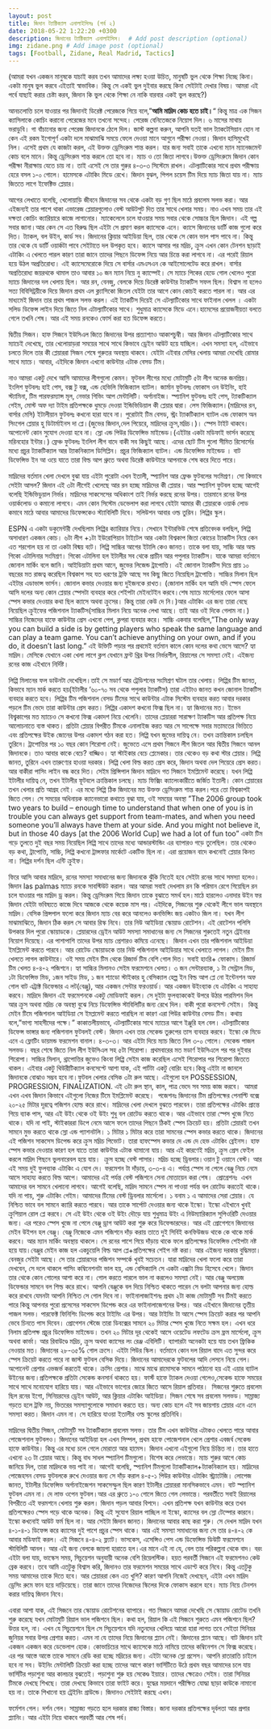 ```yaml
---
layout: post
title: জিদান ট্যাক্টিক্যাল এনালাইসিসঃ (পর্ব ২)
date: 2018-05-22 1:22:20 +0300
description: জিদানের ট্যাক্টিক্যাল এনালাইসিস।  # Add post description (optional)
img: zidane.png # Add image post (optional)
tags: [Football, Zidane, Real Madrid, Tactics]
---
```


(আমরা যখন একজন মানুষকে যাচাই করব তখন আমাদের লক্ষ্য হওয়া উচিত, মানুষটি ভুল থেকে শিক্ষা নিচ্ছে কিনা। একটা মানুষ ভুল করবে এইতাই স্বাভাবিক। কিন্তু সে একই ভুল দুইবার করছে কিনা সেইটাই দেখার বিষয়। আমরা এই পর্বে যাছাই করার চেষ্টা করব, জিদান কি ভুল থেকে শিক্ষা নে নাকি বারবার একই ভুল করছে?)

আনচলোত্তি চলে যাওয়ার পর জিদানই ডিরেক্ট পেরেজকে গিয়ে বলে,”**আমি মাদ্রিদ কোচ হতে চাই।**“ কিন্তু মাত্র এক সিজন ক্যাসিলাকে কোচিং করানো পেরেজের মনে তখনো সন্দেহ। পেরেজ বেনিতেজকে নিয়োগ দিল। ৬ মাসের মাথায় ভরাডুবি। গা বাঁচানোর জন্য পেরেজ জিদানকে ঠেলে দিল। জাস্ট কল্পনা করুন, আপনি যতই ভাল ট্যাকটেসিয়ান হোন না কেন এই রকম ইগোপূর্ণ একটা দলে মাঝামাঝি সময়ে ফেলে দেওয়া মানে আগুনে পরীক্ষা নেওয়া। জিদান হাসিমুখেই নিল। এসেই প্রথম যে কাজটা করল, এই উক্তক্ত ড্রেসিংরুম শান্ত  করল। যার জন্য সবাই তাকে এখনো ম্যান ম্যানেজমেন্ট কোচ বলে মানে। কিন্তু ড্রেসিংরুম শান্ত করলে তো হবে না। ম্যাচ ও তো জিতা লাগবে।উক্তক্ত ড্রেসিংরুমে জিদান কোন পরীক্ষা নীরাক্ষায় যেতে চায় না। তাই এসেই সে তার গুরুর ৪-৩-৩ সিস্টেমে রাখল। এটল্যাটিকোর সাথে প্রথম পরীক্ষায় হেরে বসল ১-০ গোলে। হামেসকে এটাকিং মিডে রেখে। জিদান বুঝল, পিপল চয়েস টিম দিয়ে ম্যাচ জিতা যায় না। ম্যাচ জিততে লাগে ইফেক্টিভ প্লেয়ার। 


আগের লেখাতে বলেছি, খেলোয়াড়ি জীবনে জিদানের সব থেকে একটা বড় গুণ ছিল মাঠে প্রবলেম সলভ করা। আর এইজন্যই তার পাশে থাকা এভারেজ প্লেয়ারগুলোও বেস্ট আউটপুট দিত তার সাথে খেলার সময়। নাও এখন সময় তার এই দক্ষতা কোচিং ক্যারিয়ারে কাজে লাগানোর। ম্যাকেলেলে চলে যাওয়ার সময় সবার থেকে সোচ্চার ছিল জিদান। এই গল্প সবার জানা।আর কেন সে এত বিরুদ্ধ ছিল এইটা সে প্রমাণ করল ক্যাসেকে এনে। ক্যাসে জিদানের ডার্টি কাজ গুলো করে দিত। ট্যাকল, বল উইন, কার্ড সব। জিদানের ক্লিয়ার আইডিয়া ছিল, তার থেকে সে কোন ভাল পাস পাবে না। কিন্তু তার থেকে যে ডার্টি ওয়ার্কটা পাবে সেইটাতে দল উপকৃত হবে। ক্যাসে আসার পর মদ্রিচ, ক্রুস এখন কোন টেনশন ছাড়াই এটাকিং এ খেলতে পারল কারণ তারা জানে তাদের পিছনে ডিফেন্স নিয়ে আর চিন্তে করা লাগবে না। এর পরেই রিয়াল হয়ে উঠল অপ্রতিরোধ্য। এই ক্যাসেমেরোকে দিয়ে সে বার্সার এমএসএন কে আইসোলেটেড করে রাখল। বার্সার অপ্রতিরোধ্য জয়রথকে থামাল তাও আবার ১০ জন ম্যান নিয়ে নু ক্যাম্পেই। সে ম্যাচে পিকের হেডে গোল খেলেও পুরো ম্যাচে জিদানের দল খেলায় ছিল। আর রন, বেনজু, বেলকে দিয়ে ডিরেক্ট কাউন্টার ট্যাকটিস সফল ছিল। বিশ্বাস না হলেও সত্য বিবিসিট্রয়ীকে দিয়ে জিদান প্রথম এল ক্ল্যাসিকো জিতল যেইটা তার আগে কোন কোচই করতে পারল না। আর এর মাধ্যমেই জিদান তার প্রথম পাজল সলভ করল। এই ট্যাকটিস দিয়েই সে এটল্যাটিকোর সাথে ফাইনাল খেলল । একটা সলিড ডিফেন্স লাইন দিয়ে জিতে নিল এটাল্যাটিকোর সাথে। শুধুমাত্র ক্যাসেকে মিডে এনে।হামেসের প্রয়োজনীয়তা বলতে গেলে তখনি শেষ। আর এই সময় রনকেও ফোর্স করা হত ডিফেন্স করতে।


দ্বিতীয় সিজন। হাফ সিজনে ইউসিএল জিতে জিদানের উপর প্রত্যাশ্যাও আকাশচুম্বী। আর জিদান এটল্যাটিকোর সাথে ম্যাচেই দেখেছে, তার খেলোয়াড়রা সময়ের সাথে সাথে কিভাবে ড্রেইন আউট হয়ে যাচ্ছিল। এখন সমস্যা হল, এইভাবে চলতে দিলে তার কী প্লেয়াররা সিজন শেষে গুরুতর অবস্থায় থাকবে। যেইটা এইবার মেসির খেলায় আমরা দেখেছি রোমার সাথে ম্যাচে। আবার, এইদিকে জিদান এখনো কাউন্টার এটাক বেসড টিম।

নাও আমরা একটু দেখে আসি আমাদের লীগগুলো কেমন। ফূটবল লীগের মধ্যে মোটামুটি ৫টা লীগ অনেক জনপ্রিয়। 
ইংলিশ ফুটবলঃ হাই পেস, বক্স টু বক্স, এন্ড হেভিলি ফিজিক্যাল ব্যাটল।
জার্মান ফুটবলঃ ফোকাস ওন উইনিং, হাই স্ট্যামিনা, টিম পারফরম্যান্স মূল, নেভার গিভিং আপ মেন্টালিটি। অর্গানাইজ।
স্প্যানিশ ফুটবলঃ হাই পেস, ট্যাকটিক্যাল গেইম, মোস্ট অফ দ্যা টাইম প্রতিপক্ষকে ধুমড়ে দেওয়া ইন্ডিভিডিয়াল কী প্লেয়ার দ্বারা। লেস ফিজিক্যাল।(মাদ্রিদের রন, বার্সার মেসি)
ইটালীয়ান ফুটবলঃ কখনো হারা যাবে না। পুরোটাই টিম বেসড, স্ট্রং ট্যাকটিক্যাল ব্যাটল এন্ড ফোকাস অন সিংগেল প্লেয়ার হু ডিটার্মাইনস দা প্লে।(জুভের জিদান,দেল পিয়েরে, মাদ্রিদের ক্রুস,মদ্রিচ।)। স্পেস টাইট থাকবে। অপোনেন্ট কোন সুযোগ দেওয়া হবে না। স্লো এন্ড পিউর ডিফেন্সিভ মাইন্ডেড।(এইটার একটা মডিফাই ভার্সন করেছে মরিনহোর ইন্টার।)
ফ্রেঞ্চ ফুটবলঃ ইংলিশ লীগ বাদে বাকী সব কিছুই আছে। এদের ছোট টিম গুলো সীমিত রিসোর্সের মধ্যে প্রচুর ট্যাকটিক্যাল আর ট্যাকনিক্যাল ডিসিপ্লিন। প্রচুর ফিজিক্যাল ব্যাটল। এন্ড ডিফেন্সিভ মাইন্ডেড । বাট ডিফেন্সিভ ইন আ ওয়ে যাতে তারা বিল্ড আপ থ্রুতে অথবা ডিরেক্ট কাউন্টারে আপনাকে শেষ করে দিতে পারে।

মাদ্রিদের বর্তমান খেলা দেখলে বুঝা যায় এইটা পুরোটা এখন ইতালী, স্প্যানিশ আর ফ্রেঞ্চ ফুটবলের সংমিশ্রণ। সো কিভাবে সেইটা আসল? জিদান এই ৩টা লীগেই খেলেছে আর রন হচ্ছে মাদ্রিদের কী প্লেয়ার। আর স্প্যানিশ ফুটবল হচ্ছে আগেই বলেছি ইন্ডিভিডুয়াল নির্ভর। মাদ্রিদের সাকসেসের অধিকাংশ তাই নির্ভর করছে রনের উপর। তারমানে রনের উপর ওয়ার্কলোড ও কমানো লাগবে। এমন কোন সিস্টেম ডেভেলাপ করা লাগবে যেইটা আমার কী প্লেয়ারকে ওয়ার্ক লোড কমাবে মাঠে আবার আমাদের ডিফেন্সকেও স্ট্যাবিলিটি দিবে। সলিউশন আবার ওল্ড তুরিন। লিপ্পির স্কুল।

ESPN এ একটা ডকুমেন্টরী দেখছিলাম লিপ্পির ক্যারিয়ার নিয়ে। সেখানে ইন্টারভিউ শেষে প্রতিবেদক বলছিল, লিপ্পি অসাধারণ একজন কোচ। ৬টা লীগ +১টা ইউরোপিয়ান টাইটেল আর একটা বিশ্বকাপ জিতা কোচের ট্যাকটিস নিয়ে কেন এত শরগোল হয় না তা একটা বিষ্ময় বটে। লিপ্পি সাচ্চির আগের ইটালি কেও জানত। তাকে বলা যায়, সাচ্চি আর অল্ড গিকো এটালিনার সংমিশ্রণ। গিকো এটালিনা হল ইটালীর সব থেকে প্রাচীন আর পপুলার ট্যাকটিস। যাকে আমরা বর্তমানে জোনাল মার্কিং বলে জানি। আইডিয়াটা প্রথম আনে, জুভের লিজেন্ড ট্রাপোত্তি। এই জোনাল ট্যাকটিস দিয়ে প্রায় ১০ বছরের মত রাজত্ব করেছিল বিশ্বকাপ সহ যত ধরণের ট্রফি আছে সব কিছু জিতে নিয়েছিল ট্রাপোত্তি। সাচ্চির মিলান ছিল এইটার এডাভান্স ভার্সন। জোনাল কভার দেওয়ার জন্য দুইজনকে রাখত। (জোনাল মার্কিং হল আমি যদি স্পেস ফেলে আসি দলের অন্য কোন প্লেয়ার স্পেসটা ব্যবহার করে শেইপটা মেইনটেইন করবে।শেষ ম্যাচে মার্সেলোর ফেলে আসা স্পেস কভার দেওয়ার কথা ছিল ক্যাসে অথবা ক্রুসের। কিন্তু তারা কেউ দে নি।)আর এটাকিং এর জন্য তারা বেছে নিয়েছিল ক্রুইফের পজিশনাল ট্যাকটিস(সাচ্চির মিলান নিয়ে অনেক লেখা আছে। তাই আর ওই দিকে গেলাম না।) সাচ্চির নিজেদের হাফে কাউন্টার প্রেস এখনো পেপ, ক্লপরা ব্যবহার করে। সাচ্চি একবার বলেছিল,”The only way you can build a side is by getting players who speak the same language and can play a team game. You can’t achieve anything on your own, and if you do, it doesn’t last long.” এই উক্তিটি পড়ার পর প্রথমেই বর্তমান কালে কোন দলের কথা ভেসে আসে? হ্যা মাদ্রিদ। মেসিকে যেখানে একা খেলা লাগে ক্লপ যেখানে ফ্রন্ট থ্রির উপর নির্ভরশীল, রিয়ালের সে সমস্যা নেই। এইজন্য রনের কাজ এইখানে নির্দিষ্ট।

লিপ্পি মিলানের ফল ডাউনটা দেখেছিল।তাই সে মডার্ণ আর ট্রেডিশনের সংমিশ্রণ ঘটাল তার খেলায়। লিপ্পির টিম জানত, কিভাবে ম্যান মার্ক করতে হয়(ইটালীর ‘৬০-৭০ সব থেকে পপুলার ট্যাকটিস) তারা এইটাও জানত কখন জোনাল ট্যাকটিস ব্যবহার করতে হবে। লিপ্পির টিম পজিশনাল বেসড টিমের সাথে কাউন্টার এটাক সিস্টেম ব্যবহার করত আবার দরকার পড়লে টিম ভেদে তারা কাউন্টার প্রেস করত। লিপ্পির একাদশ কখনো ফিক্স ছিল না। হ্যা জিদানের মত। ইভেন বিশ্ব্বকাপের মত ম্যাচেও সে কখনো ফিক্স একাদশ নিয়ে খেলেনি। তাদের প্লেয়াররা সারাক্ষণ ট্যাকটিস আর প্রতিপক্ষ নিয়ে আলোচনাতে ব্যস্ত থাকত। প্রতিটা প্লেয়ার বিপরীত টিমকে এনালাইজ করত আর সে সাপেক্ষে সবার মতামতের ভিত্তিতে এবং প্রতিপক্ষের উইক জোনের উপর একাদশ গঠন করা হত। লিপ্পি যখন জুভের দায়িত্ব নে। তখন ক্রান্তিকাল চলছিল তুরিনে। ট্রাপোত্তির পর ১০ বছর কোন শিরোপা নেই। জুভেতে এসে প্রথম সিজনে লীগ জিতল আর দ্বিতীয় সিজনে আনল জিদানকে। তাও আবার কাকে বেচে? বাজ্জিও। হ্যা স্টাইকার বেচে প্লেমেকার। তার থেকেও বড় কথা স্টার প্লেয়ার। লিপ্পি জানত, তুরিনে এখন তারুণ্যের হাওয়া দরকার। লিপ্পি খেলা বিল্ড করত প্রেস করে, জিদান অথবা দেল পিয়েরে প্রেস করত। আর বাকীরা পাসিং লাইন বন্ধ করে দিত। সেইম প্রিন্সিপাল জিদান মাদ্রিদে গত সিজনে ইমপ্লিমেন্ট করেছে। যখন লিপ্পি ইটালীর দায়িত্ব নে, তখন ইটালীর ফূটবলে ক্রান্তিকাল চলছে। ম্যাচ ফিক্সিং ক্যালেংকারীতে জর্জিত ইতালী। কোন প্লেয়ারের তখন খেলার প্রতি আগ্রহ নেই। এর মধ্যে লিপ্পি ঠিক জিদানের মত উক্তক্ত ড্রেসিংরুম শান্ত করল।পরে তো বিশ্বকাপই জিতে গেল। সে সময়ের অধিনায়ক ক্যানেভারো কথাতে বুঝা যায়, ওই সময়ের অবস্থা ”The 2006 group took two years to build – enough time to understand that when one of you is in trouble you can always get support from team-mates, and when you need someone you’ll always have them at your side. And you might not believe it, but in those 40 days [at the 2006 World Cup] we had a lot of fun too” একটা টিম গড়ে তুলতে দুই বছর সময় নিয়েছিল লিপ্পি সাথে তাদের মধ্যে আন্ডারস্টান্ডিং এর ব্যাপারও গড়ে তুলেছিল। তার থেকেও বড় কথা, ট্রাপোত্তি, সাচ্চি, লিপ্পি কখনো ট্রান্সফার মার্কেটে একটিভ ছিল না। এরা প্রয়োজন বাদে কখনোই প্লেয়ার কিনত না। লিপ্পির দর্শন ছিল এন্টি ক্রুইফ।

ফিরে আসি আবার মাদ্রিদে, রনের সমস্যা সমাধানের জন্য জিদানকে ঝুঁকি নিতেই হবে সেইটা রনের সাথে সমস্যা হলেও।জিদান las palmas ম্যাচে রনকে সাবস্টিউট করাল। আর আমরা সবাই দেখলাম রন কি পরিমান রেগে গিয়েছিল রন চলে যাওয়ার পর মাদ্রিদ ড্র করল। কিন্তু ড্রেসিংরুম গিয়ে জিদান তাকে বুঝাতে সমর্থ হল।মাঠে হারলেও এনাদার উইন ফর জিদান যেইটা ভবিষ্যতে কাজে দিবে আজকে থেকে কয়েক মাস পর। এইদিকে, সিজনের শুরু থেকেই লীগে ভাল অবস্থানে মাদ্রিদ। বেসিক প্রিন্সপাল ফলো করে জিদান ম্যাচ বের করে আনলেও কনভিন্সিং জয় একটাও জিল না। যখন লীগ মাঝামাঝিতে, জিদান ঠিক করল সে আবার রিস্ক নিবে। তার নিউ আইডিয়া স্কোয়াড রোটেশন। এই রোটেশন পলিসি উপকার দিল পুরো স্কোয়াডকে। প্লেয়ারদের ড্রেইন আউট সমস্যা সমাধানের জন্য সে সিজনের শুরুতেই নতুন ট্রেইনার নিয়োগ দিয়েছে। এর পাশাপাশি তাদের উপর ম্যাচ প্রেশারও কমিয়ে এনেছে। 
জিদান এখন তার পজিশনাল আইডিয়া ইমপ্লিমেন্ট করতে পারবে। আর রোটেড স্কোয়াডকে তার নিউ পজিশনাল আইডিয়ার সাথে খেলাতে লাগল। মেইন টিম খেলতে লাগল কাউন্টারে। ওই সময় মেইন টিম থেকে রিজার্ভ টিম বেশি গোল দিত। সবাই হাংরি+ ফোকাস। রিজার্ভ টিম খেলত ৪-৪-২ পজিশনে। হ্যা সাচ্চির মিলানও সেইম ফরমেশনে খেলত। ৩ জন সেন্টারব্যাক, ১ টা সেন্ট্রাল মিড, ১টা ডিফেন্সিভ মিড, ১জন সাইড মিড, ১ জন শ্যাডো স্টাইকার হু বেসিক্যাল হেল্প ইন বিল্ড আপ প্লে নো ইন্টেনশন অফ গোল বাট এট্রাক্ট ডিফেন্ডার এ লট(বেঞ্জু), আর একজন সেন্টার ফরওয়ার্ড। আর একজন উইংব্যাক যে এটাকিং এ সাহায্য করবে। মাদ্রিদে জিদান এই ফরমেশনকে একটু মোডিফাই করল। সে দুইটা ফুলব্যাককেই উপরে উঠার পারমিশন দিল আর ক্রুস অথবা মদ্রিচ কে অবস্থা বুঝে নিচে ডিফেন্সিভ স্টাবিলিটির জন্য রেখে দিল। বাকী পুরো কনসেপ্ট সেইম। 
কিন্তু মেইন টিমে পজিশনাল আইডিয়া সে ইমপ্লমেন্ট করতে পারছিল না কারণ এরা পিউর কাউন্টার বেসড টিম। কথায় বলে,”ভাগ্য সাহসীদের পক্ষে।” কাকাতলীয়ভাবে, এটল্যাটিকোর সাথে ম্যাচের আগে ইঞ্জুরি হল বেল। এটল্যাটিকোর ডিফেন্স ভাঙ্গার জন্য পজিশনাল ফুটবলই বেস্ট। জিদান এখন তার সেকেন্ড তুরুপের তাস ব্যবহার করবে। ইস্কো কে মিডে এনে এ ফ্লোটিং ডায়মন্ড ফরমেশন বানাল। ৪-৩-৩। আর এইটা দিয়ে ম্যাচ জিতে নিল ৩-০ গোলে। সেকেন্ড পাজল সলভড। বছর শেষে জিতে নিল লীগ ইউসিএল সহ ৫টা শিরোপা। প্রথমবারের মত মডার্ণ ইউসিএলে পর পর দুইবার শিরোপা। সাচ্চির মিলান, থ্রাপোত্তির জুভেও কিংবা লিপ্পি সেইম কাজ করেছিল এসেই শিরোপার পর শিরোপা জিততে থাকল।
এইবার একটু থিউরীটিক্যাল কনসেপ্টে আশা যাক, এই পার্টটা একটু বোরিং হবে।কিন্তু এইটা না জানলে জিদানকে বোঝাও সম্ভব হবে না।ফুটবল খেলার বেসিক ৩টা রুল আছে। এইগুলো হল POSSESSION, PROGRESSION, FINALIZATION. এই ৩টা রুল স্থান, কাল, পাত্র ভেদে সব সময় কাজ করবে। 
আমরা এখন এখব জিদান কিভাবে এইগুলো নিজের টিমে ইমপ্লিমেন্ট করেছে। 
পজেশনঃ
জিদানের টিম প্রতিপক্ষের পেনাল্টি বক্সে ২০-২৫ মিটার দূরত্বে পজিশন হোল্ড করে রাখে। মাদ্রিদের খেলা দেখলে বুঝতে পারবেন। তারা প্রতিপক্ষের এটাকিং প্রান্তে গিয়ে ব্যাক পাস, আর এই উইং থেকে ওই উইং শুধু বল রোটেড করতে থাকে। আর এইভাবে তারা স্পেস খুজে নিতে থাকে। যদি না পাই, স্টাইকাররা ডিপে নেমে আসে ফলে তাদের পিছনে ঠিকই স্পেস ক্রিয়েট হয়। প্রতিটা প্লেয়ারই তখন সামনে মুভ করতে থাকে স্লো এন্ড প্যাশনটলি। ১ মিটার ১ মিটার করে তারা সামনের স্পেস কভার করতে থাকে। জিদানের এই পজিশন সাকসেস ডিপেন্ড করে ক্রুস মদ্রিচ পিভোট। তারা হাফস্পেস কভার দে এন্ড দে হেভ এটাকিং ব্রেইনস। হাফ স্পেস কভার দেওয়ার কারণ হল যাতে তারা কাউন্টার এটাক থামানো যায়। আর এই কারণেই মদ্রিচ, ক্রুস প্রেস ফেইল করলে মাদ্রিদ পিছনে ভুলনারেবল হয়ে যায়। 
ক্রুস হচ্ছে বেস্ট পাসার। মদ্রিচ হচ্ছে ড্রিবলার।ওয়ান টু ওয়ানে বেস্ট। আর এই সময় দুই ফুলব্যাক এটাকিং এ যোগ দে। ফরমেশন টা দাঁড়ায়, ৩-৩-৪ এ। পর্যাপ্ত স্পেস না পেলে বেঞ্জু নিচে নেমে আসে সাহায্য করতে বিল্ড আপে। আমাদের এই পর্যন্ত বেস্ট পজিশনে সেনা মোতায়েন করা শেষ। 
প্রোগ্রেশনঃ 
এখন আমাদের বল সামনে খেলানো লাগবে। আগেই বলেছি, মাদ্রিদ সামনে স্পেস না পাওয়া পর্যন্ত বল রোটেড করতেই থাকে। যদি না পায়, শুরু এটাকিং গেইম। আমাদের টিমের বেস্ট ড্রিবলার মার্সেলো। ১ বনাম ১ এ আমাদের সেরা প্লেয়ার। যে নিশ্চিত ভাবে বল সামনে ক্যারি করতে পারবে। আর তাকে সার্পোট দেওয়ার জন্য থাকে ইস্কো। ইস্কো এইখানে খুবই ক্রুশিয়াল রোল প্লে করবে। সে এই উইং থেকে ওই উইং দৌড়ে যায় শুধুমাত্র উইং এ নিউম্যারিক্যাল সুপিওরিটি দেওয়ার জন্য। এর পরেও স্পেস খুজে না পেলে বেঞ্জু ড্রাগ আউট করা শুরু করে ডিফেন্ডারদের। আর এই প্রোগেশনে জিদানের মেইন উইপন হল বেঞ্জু। বেঞ্জু নিজেকে এমন পজিশনে দাঁড় করায় তাতে দুই সিবিই কনফিউজড থাকে কে থাকে মার্ক করবে। আর ম্যান মার্কিং অবস্থায় থাকলে। সে রনের পাশে গিয়ে দাঁড়ায় থাকে ফলে প্রতিপক্ষের ডিফেন্সিভ শেইপটা নষ্ট হয়ে যায়।বেঞ্জুর মেইন কাজ হল একচুয়েলি বিল্ড আপ প্লে+প্রতিপক্ষের শেইপ নষ্ট করা। আর এইজন্য দরকার বুদ্ধিমত্তা। বেনজুর সেইটা আছে। সে তার প্লেয়ারদের পজিশন সম্পর্কে খুবই সচেতন। যারা মাদ্রিদের খেলা ফলো করে তারা দেখবেন, সে দলে থাকলে পাসিং কম্বিনেশনটা ভাল হয়, এন্ড বেসিক্যালি সে একটা এক্সটা মিড হিসেবে খেলে। জিদান তার থেকে কোন গোলের আশা করে না। গোল করতে পারলে ভাল না করলেও সমস্যা নেই। আর বেঞ্জু অলয়েজ ডিফেন্ডার সামনে বল শিল্ড করে রাখে। আপনি বেঞ্জুকে বল দিয়ে নিশ্চিত থাকতে পারেন সে বলটা আপনার জন্য হোল্ড করে রাখবে যেমনটা আপনি নিশ্চিত সে গোল দিবে না।
ফাইনালাজাইশনঃ
প্রথম ২টা কাজ মোটামুটি সব টিমই করতে পারে কিন্তু আপনার পুরো প্রসেসের সাকসেস ডিপেন্ড করে এর ফাইনালাজেশনের উপর। আর এইখানে জিদানের তৃতীয় পাজল সলভ। পারফেক্ট ফিনিশিং ডিপেন্ড করে টাইমিং এর উপর। আর টাইমিং টা আসে স্পেস ক্রিয়েট করার পর আপনি ভেবে চিনতে পাস দিবেন। প্রোগেশন স্টেজে তারা ডিবক্সের সামনে ২০ মিটার স্পেস খুজে নিতে সক্ষম হল। এখন ধরে নিলাম প্রতিপক্ষ প্রচুর ডিফেন্সিভ মাইন্ডেড। তখন ২০ মিটার দূর থেকেই আসে ওয়েটেড লফটেড ক্রস ফ্রম মার্সেলো, ক্রুস অথবা কার্ভা। আর রিবাউণ্ডে মদ্রিচ, ক্রুস অথবা ক্যাসের লং রেঞ্জ এবিলিটি। ব্যাপারটা অনেকটা হয়ে যায় তখন ফ্রিকিক নেওয়ার মত। জিদানের ২৮-৩৫% গোল ক্রসে। এইটা পিউর স্কিল। বর্তমানে কোন দল রিয়াল বাদে এত সুন্দর করে স্পেস ক্রিয়েট করতে পারে না জাস্ট ফুটবল বেসিক দিয়ে। জিদানের আমাদেরকে ফুটবলের আদি লেসনে নিয়ে গেল। অপোনেন্ট প্রেশার এভজর্ভ করতেই থাকে। ক্রসিং প্রেশার। মাঝে মাঝে রামোসকে সামনে পাঠানো হয় এই এয়ার ব্যাটল উইনের জন্য।প্রতিপক্ষকে প্রতিটা সেকেন্ড কনসার্ন থাকতে হয়। ফার্স্ট হাফে ট্যাকল দেওয়া গেলেও,সেকেন্ড হাফে সময়ের সাথে সাথে মনোযোগ হারিয়ে যায়। আর এইভাবে ভাগ্যের জোরে জিতে আসে রিয়াল প্রতিবার। 
সিজনের শুরুতে প্রবলেম ছিল রনের ইগো, সিনিয়রদের ড্রেইন আউট, আর ক্লিয়ার এটাকিং আইডিয়া। সিজন শেষে সব প্রবলেম সলভড। সাম্রাজ্য গড়তে হলে ট্রফি নয়, ভিতরের সমস্যাগুলোকে সমাধান করতে হয়। অন্য কোচ হলে এই সব জায়গায় প্লেয়ার এনে এনে সমস্যা করত। জিদান এমন না। সে হারিয়ে যাওয়া ইতালীর ওল্ড স্কুলের প্রতিনিধি। 


মাদ্রিদের দ্বিতীয় সিজন, মোটামুটি সব ট্যাকটিক্যাল প্রবলেম সলভ। তার টিম এখন কাউন্টার এটাকও খেলতে পারে আবার পোজেশনাল ফুটবলও। জিদানের আইডিয়া হল এখন সিম্পল, প্রথম হাফে পোজেশনাল খেলে প্রেশার এবজর্ব সেকেন্ড হাফে কাউন্টার। কিন্তু এর মধ্যে চলে গেলে মোরাতা আর হামেস। জিদান এখনো এইগুলো নিয়ে চিন্তিত না। তার হাতে এখনো ২৩ টা প্লেয়ার আছে। কিন্তু বাধ সাধল স্প্যানিশ টিমগুলো। বিশেষ করে লেভান্তে। ম্যাচ শুরুর আগে কোচ জানিয়ে দিল, তারা মাদ্রিদকে ভয় পাই না। আগেই বলেছি, স্প্যানিশ টিমগুলো ট্যাকটিক্যাল+ট্যাকনিক্যাল হয়। মাদ্রিদের পোজেহসন বেসড ফুটবলকে রুখে দেওয়ার জন্য সে দাঁড় করাল ৪-৫-১ পিউর কাউন্টার এটাকিং স্ট্র্যাটেজি। লোপেজ জানত, ইটালীর ডিফেন্সিভ অর্গানাইজেশন সাকসেস্ফুল ছিল কারণ ইটালীর প্লেয়াররা মানসিকভাবে এমন। বাট স্প্যানিশ ফুটবল এমন না। দে লাভ ওপেন ফুটবল।আর এর থ্রুতে ১-০ গোলে জিতে গেল লেভান্তে। পরবর্তীতে সবাই রিয়ালের বিপরীতে এই ফরমশনে খেলায় শুরু করল। জিদান পড়ল আবার বিপদে। এখন প্রতিপক্ষ যখন কাউন্টার করে তখন প্রতিপক্ষেরও স্পেস পড়ে থাকে অনেক। কিন্তু এই সুযোগ রিয়াল পাচ্ছিল না ইস্কো, ক্যাসের বল স্লো টেম্পোর কারনে। ইস্কো কখনোই আউট ফর্ম ছিল না। আর সেইটা জিদান জানত। জিদানের আবার কাছ করা শুরু। সে দেখল মাদ্রিদ যখন ৪-১-৪-১ ডিফেন্স করে ক্যাসের দুই পাশে প্রচুর স্পেস থাকে। আর এই সমস্যা সমাধানের জন্য সে তার ৪-৪-২ কে আবার মডিফাই করল। এই সিজনে ৪-৪-২ ফ্ল্যাট। ভাসকেস, এসেন্সিও পেস এন্ড ডিফেন্সিভ ডিউটি ফরমেশনে স্টাবিলিটি আনল। আর এই জন্য বেলকে জায়গা হারাতে হল।এর মানে এই না যে, বেল তার পরিকল্পনা থেকে বাদ। বরং এইটা বলা যায়, ভাস্কেস সময়, সিচুয়েশন অনুযায়ী অনেক বেশি রিয়েলস্টিক। হয়ত পরবর্তী সিজনে এই ফরমেশনও কেউ ব্রেক করবে। তবে আমি এতটুকু বিশ্বাস করি, জিদানও তার ফরমেশন সময়ের সাথে এডাপ্ট করে নিবে। কিন্তু এতটুকু সময় আমাদের তাকে দিতে হবে। আর প্লেয়াররা কেন এত খুশি? কারণ আপনি নিজেই দেখছেন, এইটা এখন মাদ্রিদ ড্রেসিং রুমে ফান হয়ে দাড়িয়েছে। তারা জানে তাদের নিজেদের স্কিলের দিকে ফোকাস করলে হবে। ম্যাচ নিয়ে টেনশন করার দায়িত্ব জিদান নিবে।


এবারা আশা যাক, এই সিজনে তার স্কোয়াড রোটেশনের ব্যাপারে। গত সিজনে আমরা দেখেছি সে স্কোয়াড রোটেড তখনি শুরু করেছে যখন মোটামুটি রিয়াল ভাল পজিশনে ছিল। কথা হল, রিয়াল কি এই সিজনে শুরুতে এমন পজিশনে ছিল? উত্তর হল, না। এখন যে সিচুয়েশনে ছিল সে সিচুয়েশনে যদি নতুনদের খেলিয়ে আরো হারা লাগত তবে সেইতা সিনিয়র জুনিয়র সবার উপর প্রেশার করত। এমন না যে তাদের নিয়ে জিদানের প্ল্যান নেই। জিদানের প্ল্যান আছে। বাট জিদান চাই একজন একজন করে ডেভেলাপ হোক। কোভাচিচের সাথে ক্যাসেকে মাঠে নামিয়ে তাদের কম্বিনেশন সে ফিক্স করেছে। এর পর আস্তে আস্তে তাকে সামনে রেডি করা হচ্ছে মদ্রিচের জন্য। এইটা অনেক স্লো প্রসেস। আপনি রাতারাতি চাইলে হবে না সব। উইনিং মেন্টালিটি ক্রিয়েট করা হচ্ছে তাদের আগে কারণ ভার্সিটিতে উঠে প্রথম বছর আমাদের চলে যায় ভার্সিটির পড়াশুনা আর কালচার বুঝতেই। পড়াশুনা শুরু হয় সেকেণ্ড ইয়ারে। তাদের ক্ষেত্রেও সেইম। তারা সিনিয়র টিমকে দেখছে শিখছে। তারা দেখছে কিভাবে তারা ফাইট করে। যুদ্ধের ময়দানে পরীক্ষিত যোদ্ধা ছাড়া কাউকে নামানো হয় না। তাকে শিখানো হয় ট্রেইনিং গ্রাউন্ডে। জিদানও সেইটাই করছে এখন।

ফর্মেশন গেল। দর্শন গেল। সাম্রাজ্য গড়তে হলে দরকার রাজ্য বিস্তার। জানা দরকার প্রতিপক্ষের দূর্বলতা আর প্রপার প্ল্যানিং। আর এইটা নিয়ে থাকবে পরবর্তী আর শেষ পর্ব।

